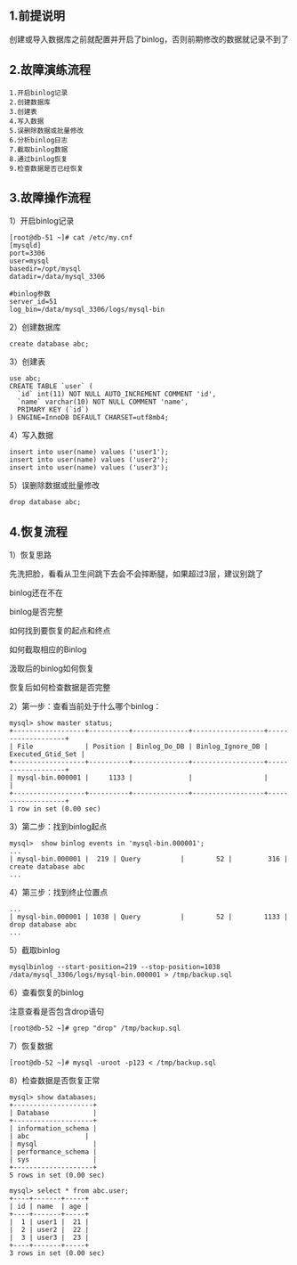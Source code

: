 

## 1.前提说明

创建或导入数据库之前就配置并开启了binlog，否则前期修改的数据就记录不到了

## 2.故障演练流程

```
1.开启binlog记录
2.创建数据库
3.创建表
4.写入数据
5.误删除数据或批量修改
6.分析binlog日志
7.截取binlog数据
8.通过binlog恢复
9.检查数据是否已经恢复
```

## 3.故障操作流程

1）开启binlog记录

```
[root@db-51 ~]# cat /etc/my.cnf 
[mysqld]
port=3306
user=mysql
basedir=/opt/mysql
datadir=/data/mysql_3306

#binlog参数
server_id=51
log_bin=/data/mysql_3306/logs/mysql-bin
```

2）创建数据库

```
create database abc;
```

3）创建表

```
use abc;
CREATE TABLE `user` (
  `id` int(11) NOT NULL AUTO_INCREMENT COMMENT 'id',
  `name` varchar(10) NOT NULL COMMENT 'name',
  PRIMARY KEY (`id`)
) ENGINE=InnoDB DEFAULT CHARSET=utf8mb4;
```

4）写入数据

```
insert into user(name) values ('user1');
insert into user(name) values ('user2');
insert into user(name) values ('user3');
```

5）误删除数据或批量修改

```
drop database abc;
```

## 4.恢复流程

1）恢复思路

先洗把脸，看看从卫生间跳下去会不会摔断腿，如果超过3层，建议别跳了

binlog还在不在

binlog是否完整

如何找到要恢复的起点和终点

如何截取相应的Binlog

汲取后的binlog如何恢复

恢复后如何检查数据是否完整

2）第一步：查看当前处于什么哪个binlog：

```
mysql> show master status;
+------------------+----------+--------------+------------------+-------------------+
| File             | Position | Binlog_Do_DB | Binlog_Ignore_DB | Executed_Gtid_Set |
+------------------+----------+--------------+------------------+-------------------+
| mysql-bin.000001 |     1133 |              |                  |                   |
+------------------+----------+--------------+------------------+-------------------+
1 row in set (0.00 sec)
```

3）第二步：找到binlog起点

```
mysql>  show binlog events in 'mysql-bin.000001';
...
| mysql-bin.000001 |  219 | Query          |        52 |         316 | create database abc  
...
```

4）第三步：找到终止位置点

```
...
| mysql-bin.000001 | 1038 | Query          |        52 |        1133 | drop database abc 
...
```

5）截取binlog

```
mysqlbinlog --start-position=219 --stop-position=1038 /data/mysql_3306/logs/mysql-bin.000001 > /tmp/backup.sql
```

6）查看恢复的binlog

注意查看是否包含drop语句

```
[root@db-52 ~]# grep "drop" /tmp/backup.sql 
```

7）恢复数据

```
[root@db-52 ~]# mysql -uroot -p123 < /tmp/backup.sql
```

8）检查数据是否恢复正常

```
mysql> show databases;
+--------------------+
| Database           |
+--------------------+
| information_schema |
| abc              |
| mysql              |
| performance_schema |
| sys                |
+--------------------+
5 rows in set (0.00 sec)

mysql> select * from abc.user;
+----+-------+-----+
| id | name  | age |
+----+-------+-----+
|  1 | user1 |  21 |
|  2 | user2 |  22 |
|  3 | user3 |  23 |
+----+-------+-----+
3 rows in set (0.00 sec)
```
